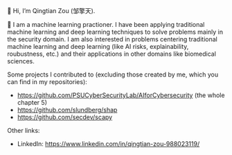 👋 Hi, I’m Qingtian Zou (邹擎天).

👀 I am a machine learning practioner. I have been applying traditional machine learning and deep learning techniques to solve problems mainly in the security domain. I am also interested in problems centering traditional machine learning and deep learning (like AI risks, explainability, roubustness, etc.) and their applications in other domains like biomedical sciences.

Some projects I contributed to (excluding those created by me, which you can find in my repositories):
- https://github.com/PSUCyberSecurityLab/AIforCybersecurity (the whole chapter 5)
- https://github.com/slundberg/shap
- https://github.com/secdev/scapy

Other links:
- LinkedIn: https://www.linkedin.com/in/qingtian-zou-988023119/

<!---
Qingtian-Zou/Qingtian-Zou is a ✨ special ✨ repository because its `README.md` (this file) appears on your GitHub profile.
You can click the Preview link to take a look at your changes.
--->
